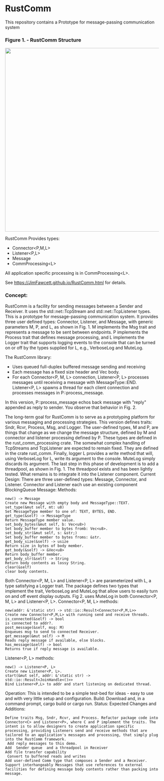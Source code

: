 # RustComm

This repository contains a Prototype for message-passing communication system  

### Figure 1. - RustComm Structure
<img src="https://JimFawcett.github.io/Pictures/RustCommConcept.jpg" width="600" />

RustComm Provides types:
- Connector&lt;P,M,L&gt;
- Listener&lt;P,L&gt;
- Message
- CommProcessing&lt;L&gt;

All application specific processing is in CommProcessing&lt;L&gt;.

See https://JimFawcett.github.io/RustComm.html for details.

### Concept:  
RustComm is a facility for sending messages between a Sender and Receiver. It uses the std::net::TcpStream and std::net::TcpListener types.  
This is a prototype for message-passing communication system. It provides three user defined types: Connector, Listener, and Message, with generic parameters M, P, and L, as shown in Fig. 1.
M implements the Msg trait and represents a message to be sent between endpoints. P implements the Process<M> trait that defines message processing, and L implements the Logger trait that supports logging events to the console that can be turned on or off by the types supplied for L, e.g., VerboseLog and MuteLog.
  
The RustComm library:
  - Uses queued full-duplex buffered message sending and receiving
  - Each message has a fixed size header and Vec<u8> body.
  - For each Connector<P, M, L> connection, Listener<P, L> processes messages until receiving a message with MessageType::END. Listener<P, L>
    spawns a thread for each client connection and processes messages in P::process_message.
  
In this version, P::process_message echos back message with "reply" appended as reply to sender. You observe that behavior in Fig. 2.

The long-term goal for RustComm is to serve as a prototyping platform for various messaging and processing strategies. This version defines traits: Sndr<M>, Rcvr<M>, Process<M>, Msg, and Logger.
The user-defined types, M and P, are things that change as we change the message structure, defined by M and connector and listener processing defined by P. These types are defined in the rust_comm_processing crate.
The somewhat complex handling of TcpStreams and TcpListener are expected to remain fixed. They are defined in the crate rust_comm. Finally, logger L provides a write method that will, using VerboseLog for L, write its argument to the console. MuteLog simply discards its argument.
The last step in this phase of development is to add a threadpool, as shown in Fig. 1. The threadpool exists and has been lightly tested. What remains is to integrate it into the Listener component.
Current Design:
There are three user-defined types: Message, Connector, and Listener. Connector and Listener each use an existing component BlockingQueue<Message>
Message: Methods:

    new() -> Message
    Create new Message with empty body and MessageType::TEXT.
    set_type(&mut self, mt: u8)
    Set MessageType member to one of: TEXT, BYTES, END.
    get_type(&self) -> MessageType
    Return MessageType member value.
    set_body_bytes(&mut self, b: Vec<u8>)
    Set body_buffer member to bytes fromb: Vec<u8>.
    set_body_str(&mut self, s: &str;)
    Set body_buffer member to bytes froms: &str.
    get_body_size(&self) -> usize
    Return size in bytes of body member.
    get_body(&self) -> &Vec<u8>
    Return body_buffer member.
    get_body_str(&self) -> String
    Return body contents as lossy String.
    clear(&self)
    clear body contents.

Both Connector<P, M, L> and Listener<P, L> are parameterized with L, a type satisfying a Logger trait. The package defines two types that implement the trait, VerboseLog and MuteLog that allow users to easily turn on and off event display outputs. Fig 2. uses MuteLog in both Connector<P, M, L> and Listener<P, L>.
Connector<P, M, L> methods:

    new(addr: &'static str) -> std::io::Result<Connector<P,M,L>>
    Create new Connector<P,M,L> with running send and receive threads.
    is_connected(&self) -> bool
    is connected to addr?.
    post_message(&self, msg: M)
    Enqueues msg to send to connected Receiver.
    get_message(&mut self) -> M
    Reads reply message if available, else blocks.
    has_message(&self) -> bool
    Returns true if reply message is available.

Listener<P, L> methods:

    new() -> Listener<P, L>
    Create new Listener<P, L>.
    start(&mut self, addr: &'static str) -> std::io::Result<JoinHandle<()>>
    Bind Listener<P,L> to addr and start listening on dedicated thread.

Operation:
This is intended to be a simple test-bed for ideas - easy to use and with very little setup and configuration.
Build:
Download and, in a command prompt, cargo build or cargo run.
Status:
Expected Changes and Additions:

    Define traits Msg, Sndr, Rcvr, and Process. Refactor package code into Connector<C> and Listener<P>, where C and P implement the traits. The intent is to allow designers to create application specific processing, providing Listeners send and receive methods that are tailored to an application's messages and processing, that simply plug into the RustComm framework.
     Add reply messages to this demo. 
    Add  Sender queue  and a threadpool in Receiver
    Add file transfer capability
     Convert to buffered reads and writes 
    Add user-defined Comm type that composes a Sender and a Receiver.
    Support interhangeably Messages that use references to external facilities for defining message body contents rather than packing into message.

